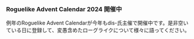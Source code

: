 
### Roguelike Advent Calendar 2024 開催中
例年のRoguelike Advent Calendarが今年もdis-氏主催で開催中です。是非空いている日に登録して、変愚含めたローグライクについて様々に語ってください。
